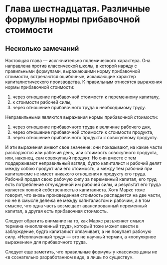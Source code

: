 # Глава шестнадцатая. Различные формулы нормы прибавочной стоимости

## Несколько замечаний

Настоящая глава — исключительно полемического характера. Она направлена против классической школы, в которой наряду с правильными формулами, выражающими норму прибавочной стоимости, встречаются ошибочные, искажающие характер капиталистического производства. К правильным относятся выражения нормы прибавочной стоимости:

1. через отношение прибавочной стоимости к переменному капиталу,
2. к стоимости рабочей силы,
3. через отношение прибавочного труда к необходимому труду.

Неправильными являются выражения нормы прибавочной стоимости:

1. через отношение прибавочного труда к величине рабочего дня,
2. через отношение прибавочной стоимости к стоимости продукта,
3. через отношение прибавочного продукта к совокупному продукту.

И эти выражения имеют свое значение: они показывают, на какие части распадаются или рабочий день, или стоимость совокупного продукта, или, наконец, сам совокупный продукт. Но они вместе с тем поддерживают неправильный взгляд, будто капиталист и рабочий делят между собою продукт или его стоимость, а между тем рабочий при капитализме не имеет никакого отношения к продукту его труда. Рабочий продал свою рабочую силу за переменный капитал, его труд есть потребление отчужденной им рабочей силы, и результат его труда является полной собственностью капиталиста. Хотя Маркс тоже говорит, что вновь произведенная стоимость распадается на две части, но не в смысле дележа ее между капиталистом и рабочим, а в том смысле, что одна часть возмещает авансированный переменный капитал, а другая есть прибавочная стоимость.

Следует обратить внимание на то, как Маркс разъясняет смысл термина «неоплаченный труд», который тоже может ввести в заблуждение, будто капиталист оплачивает, а не покупает рабочую силу. «Неоплаченный труд» — это не научный термин, а «популярное выражение» для прибавочного труда.

Следует еще заметить, что правильные формулы у классиков даны не «в сознательно разработанном виде, а лишь по существу».
